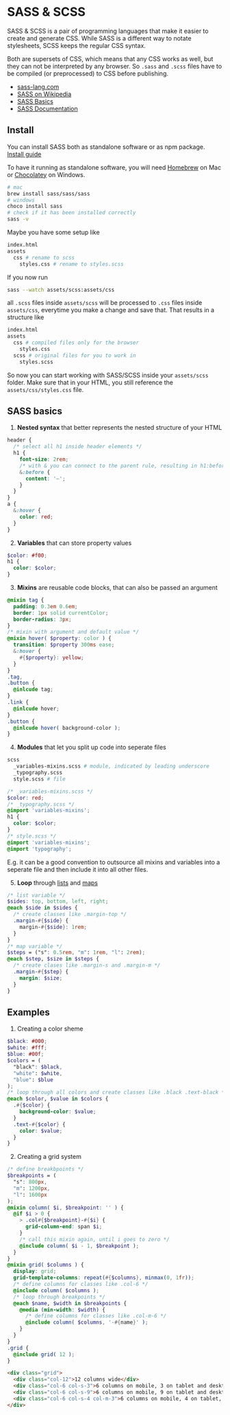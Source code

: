 # SASS & SCSS

SASS & SCSS is a pair of programming languages that make it easier to create and generate CSS. While SASS is a different way to notate stylesheets, SCSS keeps the regular CSS syntax.

Both are supersets of CSS, which means that any CSS works as well, but they can not be interpreted by any browser. So `.sass` and `.scss` files have to be compiled (or preprocessed) to CSS before publishing.

- [sass-lang.com](https://sass-lang.com)
- [SASS on Wikipedia](https://de.wikipedia.org/wiki/Sass_(Stylesheet-Sprache))
- [SASS Basics](https://sass-lang.com/guide)
- [SASS Documentation](https://sass-lang.com/documentation)

## Install

You can install SASS both as standalone software or as npm package.
[Install guide](https://sass-lang.com/install)

To have it running as standalone software, you will need [Homebrew](https://brew.sh) on Mac or [Chocolatey](https://chocolatey.org) on Windows.

```bash
# mac
brew install sass/sass/sass
# windows
choco install sass
# check if it has been installed correctly
sass -v
```

Maybe you have some setup like
```bash
index.html
assets
  css # rename to scss
    styles.css # rename to styles.scss
```
If you now run
```bash
sass --watch assets/scss:assets/css
```
all `.scss` files inside `assets/scss` will be processed to `.css` files inside `assets/css`, everytime you make a change and save that. That results in a structure like
```bash
index.html
assets
  css # compiled files only for the browser
    styles.css
  scss # original files for you to work in
    styles.scss
```
So now you can start working with SASS/SCSS inside your `assets/scss` folder. Make sure that in your HTML, you still reference the `assets/css/styles.css` file.

## SASS basics

1. **Nested syntax** that better represents the nested structure of your HTML
```scss
header {
  /* select all h1 inside header elements */
  h1 {
    font-size: 2rem;
    /* with & you can connect to the parent rule, resulting in h1:before */
    &:before {
      content: '–';
    }
  }
}
a {
  &:hover {
    color: red;
  }
}
```

2. **Variables** that can store property values
```scss
$color: #f00;
h1 {
  color: $color;
}
```

3. **Mixins** are reusable code blocks, that can also be passed an argument
```scss
@mixin tag {
  padding: 0.3em 0.6em;
  border: 1px solid currentColor;
  border-radius: 3px;
}
/* mixin with argument and default value */
@mixin hover( $property: color ) {
  transition: $property 300ms ease;
  &:hover {
    #{$property}: yellow;
  }
}
.tag,
.button {
  @inlcude tag;
}
.link {
  @inlcude hover;
}
.button {
  @inlcude hover( background-color );
}
```

4. **Modules** that let you split up code into seperate files
```bash
scss
  _variables-mixins.scss # module, indicated by leading underscore
  _typography.scss
  style.scss # file
```
```scss
/* _variables-mixins.scss */
$color: red;
/* _typography.scss */
@import 'variables-mixins';
h1 {
  color: $color;
}
/* style.scss */
@import 'variables-mixins';
@import 'typography';
```
E.g. it can be a good convention to outsource all mixins and variables into a seperate file and then include it into all other files.

5. **Loop** through [lists](https://sass-lang.com/documentation/values/lists) and [maps](https://sass-lang.com/documentation/values/maps)
```scss
/* list variable */
$sides: top, bottom, left, right;
@each $side in $sides {
  /* create classes like .margin-top */
  .margin-#{$side} {
    margin-#{$side}: 1rem;
  }
}
/* map variable */
$steps = ("s": 0.5rem, "m": 1rem, "l": 2rem);
@each $step, $size in $steps {
  /* create clases like .margin-s and .margin-m */
  .margin-#{$step} {
    margin: $size;
  }
}
```

## Examples

1. Creating a color sheme
```scss
$black: #000;
$white: #fff;
$blue: #00f;
$colors = (
  "black": $black,
  "white": $white,
  "blue": $blue
);
/* loop through all colors and create classes like .black .text-black */
@each $color, $value in $colors {
  .#{$color} {
    background-color: $value;
  }
  .text-#{$color} {
    color: $value;
  }
}
```

2. Creating a grid system
```scss
/* define breakbpoints */
$breakpoints = (
  "s": 800px,
  "m": 1200px,
  "l": 1600px
);
@mixin column( $i, $breakpoint: '' ) {
  @if $i > 0 {
    > .col#{$breakpoint}-#{$i} {
      grid-column-end: span $i;
    }
    /* call this mixin again, until i goes to zero */
    @include column( $i - 1, $breakpoint );
  }
}
@mixin grid( $columns ) {
  display: grid;
  grid-template-columns: repeat(#{$columns}, minmax(0, 1fr));
  /* define columns for classes like .col-6 */
  @include column( $columns );
  /* loop through breakpoints */
  @each $name, $width in $breakpoints {
    @media (min-width: $width) {
      /* define columns for classes like .col-m-6 */
      @include column( $columns, '-#{name}' );
    }
  }
}
.grid {
  @include grid( 12 );
}
```
```html
<div class="grid">
  <div class="col-12">12 columns wide</div>
  <div class="col-6 col-s-3">6 columns on mobile, 3 on tablet and desktop</div>
  <div class="col-6 col-s-9">6 columns on mobile, 9 on tablet and desktop</div>
  <div class="col-6 col-s-4 col-m-3">6 columns on mobile, 4 on tablet, 3 on desktop</div>
</div>
```
